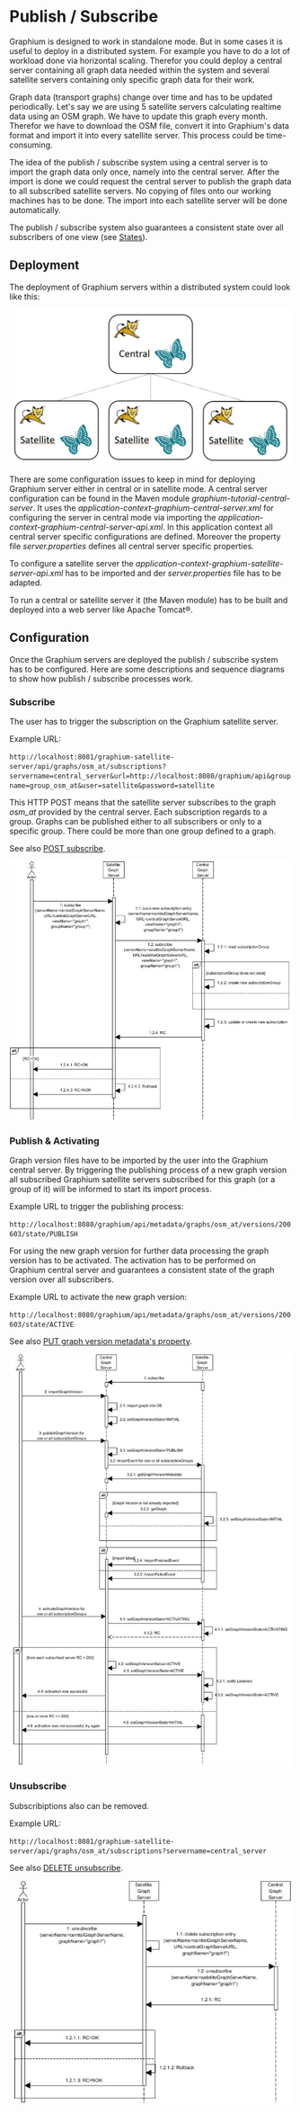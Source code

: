 # Publish / Subscribe

Graphium is designed to work in standalone mode. But in some cases it is useful to deploy in a distributed system. For example you have to do a lot of workload done via horizontal scaling. Therefor you could deploy a central server containing all graph data needed within the system and several satellite servers containing only specific graph data for their work.

Graph data (transport graphs) change over time and has to be updated periodically. Let's say we are using 5 satellite servers calculating realtime data using an OSM graph. We have to update this graph every month. Therefor we have to download the OSM file, convert it into Graphium's data format and import it into every satellite server. This process could be time-consuming.

The idea of the publish / subscribe system using a central server is to import the graph data only once, namely into the central server. After the import is done we could request the central server to publish the graph data to all subscribed satellite servers. No copying of files onto our working machines has to be done. The import into each satellite server will be done automatically.

The publish / subscribe system also guarantees a consistent state over all subscribers of one view (see [States](../README.md)).

## Deployment

The deployment of Graphium servers within a distributed system could look like this:

<img src="img/distributed_system.png" alt="deployment in a distributed system" style="zoom: 50%;" />

There are some configuration issues to keep in mind for deploying Graphium server either in central or in satellite mode. A central server configuration can be found in the Maven module *graphium-tutorial-central-server*. It uses the *application-context-graphium-central-server.xml* for configuring the server in central mode via importing the *application-context-graphium-central-server-api.xml*. In this application context all central server specific configurations are defined. Moreover the property file *server.properties* defines all central server specific properties.

To configure a satellite server the *application-context-graphium-satellite-server-api.xml* has to be imported and der *server.properties* file has to be adapted.

To run a central or satellite server it (the Maven module) has to be built and deployed into a web server like Apache Tomcat®.

## Configuration

Once the Graphium servers are deployed the publish / subscribe system has to be configured. Here are some descriptions and sequence diagrams to show how publish / subscribe processes work.

### Subscribe

The user has to trigger the subscription on the Graphium satellite server.

Example URL:

`http://localhost:8081/graphium-satellite-server/api/graphs/osm_at/subscriptions?servername=central_server&url=http://localhost:8080/graphium/api&groupname=group_osm_at&user=satellite&password=satellite`

This HTTP POST means that the satellite server subscribes to the graph *osm_at* provided by the central server. Each subscription regards to a group. Graphs can be published either to all subscribers or only to a specific group. There could be more than one group defined to a graph.

See also [POST subscribe](api/post_subscribe.md).

![subscribe](img/subscribe.jpg)

### Publish & Activating

Graph version files have to be imported by the user into the Graphium central server. By triggering the publishing process of a new graph version all subscribed Graphium satellite servers subscribed for this graph (or a group of it) will be informed to start its import process.

Example URL to trigger the publishing process:

`http://localhost:8080/graphium/api/metadata/graphs/osm_at/versions/200603/state/PUBLISH`

For using the new graph version for further data processing the graph version has to be activated. The activation has to be performed on Graphium central server and guarantees a consistent state of the graph version over all subscribers.

Example URL to activate the new graph version:

`http://localhost:8080/graphium/api/metadata/graphs/osm_at/versions/200603/state/ACTIVE`

See also [PUT graph version metadata's property](api/put_graphVersionMetadataProperty.md).

![publish](img/publishing_graph_versions.jpg)

### Unsubscribe

Subscribiptions also can be removed.

Example URL:

`http://localhost:8081/graphium-satellite-server/api/graphs/osm_at/subscriptions?servername=central_server`

See also [DELETE unsubscribe](api/delete_unsubscribe.md).

![unsubscribe](img/unsubscribe.jpg)
